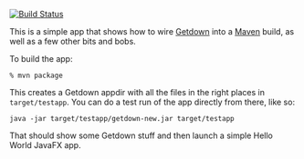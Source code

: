 [![Build Status](https://travis-ci.com/iubar/getdown-testapp.svg?branch=getdown-testapp-1.8.x)](https://travis-ci.com/iubar/getdown-testapp)

This is a simple app that shows how to wire [Getdown] into a [Maven] build, as well as a few other
bits and bobs.

To build the app:

```
% mvn package
```

This creates a Getdown appdir with all the files in the right places in `target/testapp`. You can
do a test run of the app directly from there, like so:

```
java -jar target/testapp/getdown-new.jar target/testapp
```

That should show some Getdown stuff and then launch a simple Hello World JavaFX app.

[Getdown]: https://github.com/threerings/getdown
[Maven]: https://maven.apache.org/
